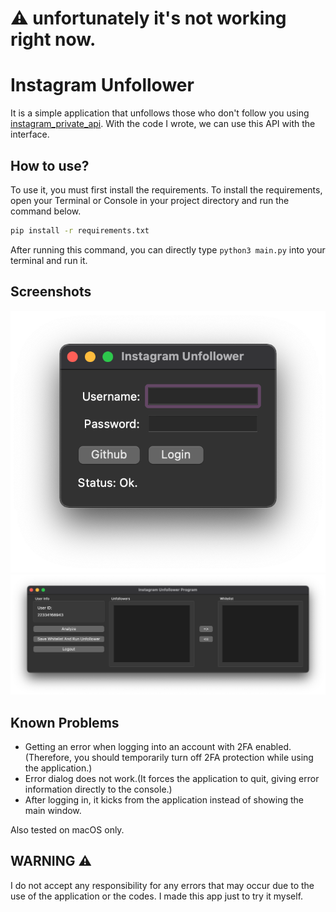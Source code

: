 # ⚠️ unfortunately it's not working right now.
# Instagram Unfollower 
It is a simple application that unfollows those who don't follow you using [instagram_private_api](https://github.com/ping/instagram_private_api). With the code I wrote, we can use this API with the interface.

## How to use?
To use it, you must first install the requirements. To install the requirements, open your Terminal or Console in your project directory and run the command below.
    
```bash 
pip install -r requirements.txt
```

After running this command, you can directly type ``python3 main.py`` into your terminal and run it.

## Screenshots
![screenshot](images/login_screen.png)
![screenshot](images/main_window_screen.png)

## Known Problems
* Getting an error when logging into an account with 2FA enabled. (Therefore, you should temporarily turn off 2FA protection while using the application.)
* Error dialog does not work.(It forces the application to quit, giving error information directly to the console.)
* After logging in, it kicks from the application instead of showing the main window.

Also tested on macOS only.

## WARNING ⚠️
I do not accept any responsibility for any errors that may occur due to the use of the application or the codes. I made this app just to try it myself.
